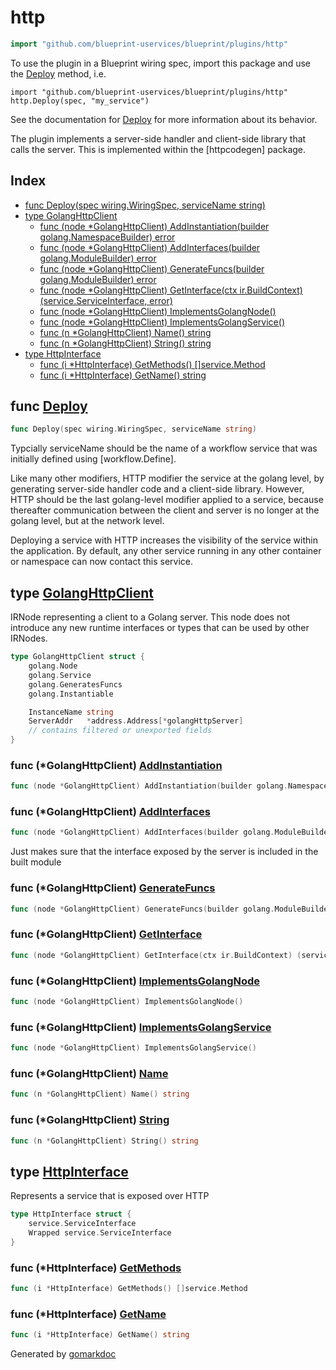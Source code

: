 <!-- Code generated by gomarkdoc. DO NOT EDIT -->

# http

```go
import "github.com/blueprint-uservices/blueprint/plugins/http"
```

To use the plugin in a Blueprint wiring spec, import this package and use the [Deploy](<#Deploy>) method, i.e.

```
import "github.com/blueprint-uservices/blueprint/plugins/http"
http.Deploy(spec, "my_service")
```

See the documentation for [Deploy](<#Deploy>) for more information about its behavior.

The plugin implements a server\-side handler and client\-side library that calls the server. This is implemented within the \[httpcodegen\] package.

## Index

- [func Deploy\(spec wiring.WiringSpec, serviceName string\)](<#Deploy>)
- [type GolangHttpClient](<#GolangHttpClient>)
  - [func \(node \*GolangHttpClient\) AddInstantiation\(builder golang.NamespaceBuilder\) error](<#GolangHttpClient.AddInstantiation>)
  - [func \(node \*GolangHttpClient\) AddInterfaces\(builder golang.ModuleBuilder\) error](<#GolangHttpClient.AddInterfaces>)
  - [func \(node \*GolangHttpClient\) GenerateFuncs\(builder golang.ModuleBuilder\) error](<#GolangHttpClient.GenerateFuncs>)
  - [func \(node \*GolangHttpClient\) GetInterface\(ctx ir.BuildContext\) \(service.ServiceInterface, error\)](<#GolangHttpClient.GetInterface>)
  - [func \(node \*GolangHttpClient\) ImplementsGolangNode\(\)](<#GolangHttpClient.ImplementsGolangNode>)
  - [func \(node \*GolangHttpClient\) ImplementsGolangService\(\)](<#GolangHttpClient.ImplementsGolangService>)
  - [func \(n \*GolangHttpClient\) Name\(\) string](<#GolangHttpClient.Name>)
  - [func \(n \*GolangHttpClient\) String\(\) string](<#GolangHttpClient.String>)
- [type HttpInterface](<#HttpInterface>)
  - [func \(i \*HttpInterface\) GetMethods\(\) \[\]service.Method](<#HttpInterface.GetMethods>)
  - [func \(i \*HttpInterface\) GetName\(\) string](<#HttpInterface.GetName>)


<a name="Deploy"></a>
## func [Deploy](<https://github.com/Blueprint-uServices/blueprint/blob/main/plugins/http/wiring.go#L36>)

```go
func Deploy(spec wiring.WiringSpec, serviceName string)
```

Typcially serviceName should be the name of a workflow service that was initially defined using \[workflow.Define\].

Like many other modifiers, HTTP modifier the service at the golang level, by generating server\-side handler code and a client\-side library. However, HTTP should be the last golang\-level modifier applied to a service, because thereafter communication between the client and server is no longer at the golang level, but at the network level.

Deploying a service with HTTP increases the visibility of the service within the application. By default, any other service running in any other container or namespace can now contact this service.

<a name="GolangHttpClient"></a>
## type [GolangHttpClient](<https://github.com/Blueprint-uServices/blueprint/blob/main/plugins/http/ir_http_client.go#L16-L26>)

IRNode representing a client to a Golang server. This node does not introduce any new runtime interfaces or types that can be used by other IRNodes.

```go
type GolangHttpClient struct {
    golang.Node
    golang.Service
    golang.GeneratesFuncs
    golang.Instantiable

    InstanceName string
    ServerAddr   *address.Address[*golangHttpServer]
    // contains filtered or unexported fields
}
```

<a name="GolangHttpClient.AddInstantiation"></a>
### func \(\*GolangHttpClient\) [AddInstantiation](<https://github.com/Blueprint-uServices/blueprint/blob/main/plugins/http/ir_http_client.go#L79>)

```go
func (node *GolangHttpClient) AddInstantiation(builder golang.NamespaceBuilder) error
```



<a name="GolangHttpClient.AddInterfaces"></a>
### func \(\*GolangHttpClient\) [AddInterfaces](<https://github.com/Blueprint-uServices/blueprint/blob/main/plugins/http/ir_http_client.go#L62>)

```go
func (node *GolangHttpClient) AddInterfaces(builder golang.ModuleBuilder) error
```

Just makes sure that the interface exposed by the server is included in the built module

<a name="GolangHttpClient.GenerateFuncs"></a>
### func \(\*GolangHttpClient\) [GenerateFuncs](<https://github.com/Blueprint-uServices/blueprint/blob/main/plugins/http/ir_http_client.go#L66>)

```go
func (node *GolangHttpClient) GenerateFuncs(builder golang.ModuleBuilder) error
```



<a name="GolangHttpClient.GetInterface"></a>
### func \(\*GolangHttpClient\) [GetInterface](<https://github.com/Blueprint-uServices/blueprint/blob/main/plugins/http/ir_http_client.go#L45>)

```go
func (node *GolangHttpClient) GetInterface(ctx ir.BuildContext) (service.ServiceInterface, error)
```



<a name="GolangHttpClient.ImplementsGolangNode"></a>
### func \(\*GolangHttpClient\) [ImplementsGolangNode](<https://github.com/Blueprint-uServices/blueprint/blob/main/plugins/http/ir_http_client.go#L104>)

```go
func (node *GolangHttpClient) ImplementsGolangNode()
```



<a name="GolangHttpClient.ImplementsGolangService"></a>
### func \(\*GolangHttpClient\) [ImplementsGolangService](<https://github.com/Blueprint-uServices/blueprint/blob/main/plugins/http/ir_http_client.go#L105>)

```go
func (node *GolangHttpClient) ImplementsGolangService()
```



<a name="GolangHttpClient.Name"></a>
### func \(\*GolangHttpClient\) [Name](<https://github.com/Blueprint-uServices/blueprint/blob/main/plugins/http/ir_http_client.go#L41>)

```go
func (n *GolangHttpClient) Name() string
```



<a name="GolangHttpClient.String"></a>
### func \(\*GolangHttpClient\) [String](<https://github.com/Blueprint-uServices/blueprint/blob/main/plugins/http/ir_http_client.go#L37>)

```go
func (n *GolangHttpClient) String() string
```



<a name="HttpInterface"></a>
## type [HttpInterface](<https://github.com/Blueprint-uServices/blueprint/blob/main/plugins/http/ir_http_server.go#L31-L34>)

Represents a service that is exposed over HTTP

```go
type HttpInterface struct {
    service.ServiceInterface
    Wrapped service.ServiceInterface
}
```

<a name="HttpInterface.GetMethods"></a>
### func \(\*HttpInterface\) [GetMethods](<https://github.com/Blueprint-uServices/blueprint/blob/main/plugins/http/ir_http_server.go#L40>)

```go
func (i *HttpInterface) GetMethods() []service.Method
```



<a name="HttpInterface.GetName"></a>
### func \(\*HttpInterface\) [GetName](<https://github.com/Blueprint-uServices/blueprint/blob/main/plugins/http/ir_http_server.go#L36>)

```go
func (i *HttpInterface) GetName() string
```



Generated by [gomarkdoc](<https://github.com/princjef/gomarkdoc>)
